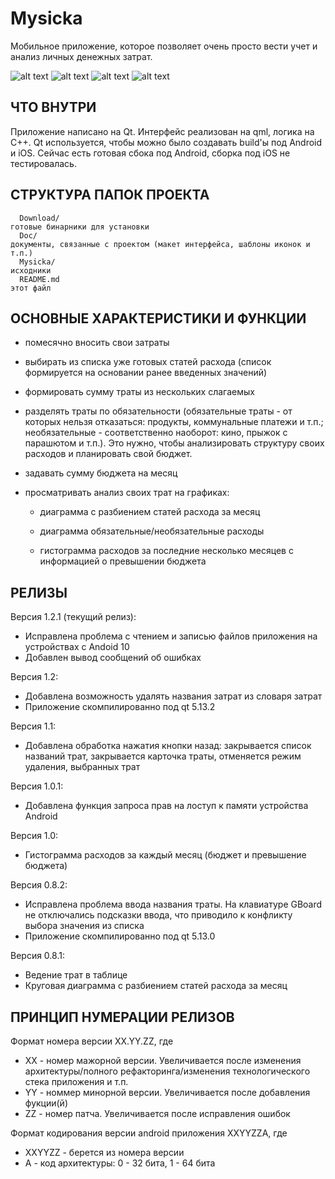 Mysicka 
=============================

Мобильное приложение, которое позволяет очень просто вести учет и анализ личных денежных затрат.

![alt text](https://github.com/keymkm/Mysicka/blob/master/Doc/Screenshots/Screenshot_20191109_125029.png)
![alt text](https://github.com/keymkm/Mysicka/blob/master/Doc/Screenshots/Screenshot_20191109_125126.png)
![alt text](https://github.com/keymkm/Mysicka/blob/master/Doc/Screenshots/Screenshot_20191109_124945.png)
![alt text](https://github.com/keymkm/Mysicka/blob/master/Doc/Screenshots/Screenshot_20191109_124905.png)

ЧТО ВНУТРИ
----------
Приложение написано на Qt. Интерфейс реализован на qml, логика на С++.
Qt используется, чтобы можно было создавать build'ы под Android и iOS.
Сейчас есть готовая сбока под Android, сборка под iOS не тестировалась.

СТРУКТУРА ПАПОК ПРОЕКТА
-----------------------

      Download/                                                                           готовые бинарники для установки
      Doc/                                                                                документы, связанные с проектом (макет интерфейса, шаблоны иконок и т.п.)
      Mysicka/                                                                            исходники
      README.md                                                                           этот файл


ОСНОВНЫЕ ХАРАКТЕРИСТИКИ И ФУНКЦИИ
---------------------------------

- помесячно вносить свои затраты

- выбирать из списка уже готовых статей расхода (список формируется на основании ранее введенных значений)

- формировать сумму траты из нескольких слагаемых

- разделять траты по обязательности (обязательные траты - от которых нельзя отказаться: продукты, коммунальные платежи и т.п.; необязательные - соответственно наоборот: кино, прыжок с парашютом и т.п.). Это нужно, чтобы анализировать структуру своих расходов и планировать свой бюджет.

- задавать сумму бюджета на месяц

- просматривать анализ своих трат на графиках:

  - диаграмма с разбиением статей расхода за месяц

  - диаграмма обязательные/необязательные расходы

  - гистограмма расходов за последние несколько месяцев с информацией о превышении бюджета 

РЕЛИЗЫ
------
Версия 1.2.1 (текущий релиз):

- Исправлена проблема с чтением и записью файлов приложения на устройствах с Andoid 10
- Добавлен вывод сообщений об ошибках

Версия 1.2:

- Добавлена возможность удалять названия затрат из словаря затрат
- Приложение скомпилированно под qt 5.13.2

Версия 1.1:

- Добавлена обработка нажатия кнопки назад: закрывается список названий трат, закрывается карточка траты, отменяется режим удаления, выбранных трат

Версия 1.0.1:

- Добавлена функция запроса прав на лоступ к памяти устройства Android

Версия 1.0:

- Гистограмма расходов за каждый месяц (бюджет и превышение бюджета)

Версия 0.8.2:

- Исправлена проблема ввода названия траты. На клавиатуре GBoard не отключались подсказки ввода, что приводило к конфликту выбора значения из списка
- Приложение скомпилированно под qt 5.13.0

Версия 0.8.1:

- Ведение трат в таблице
- Круговая диаграмма с разбиением статей расхода за месяц



ПРИНЦИП НУМЕРАЦИИ РЕЛИЗОВ
------

Формат номера версии XX.YY.ZZ, где

- XX - номер мажорной версии. Увеличивается после изменения архитектуры/полного рефакторинга/изменения технологического стека приложения и т.п.
- YY - номмер минорной версии. Увеличивается после добавления фукции(й)
- ZZ - номер патча. Увеличивается после исправления ошибок

Формат кодирования версии android приложения XXYYZZA, где

- XXYYZZ - берется из номера версии 
- A - код архитектуры: 0 - 32 бита, 1 - 64 бита 






